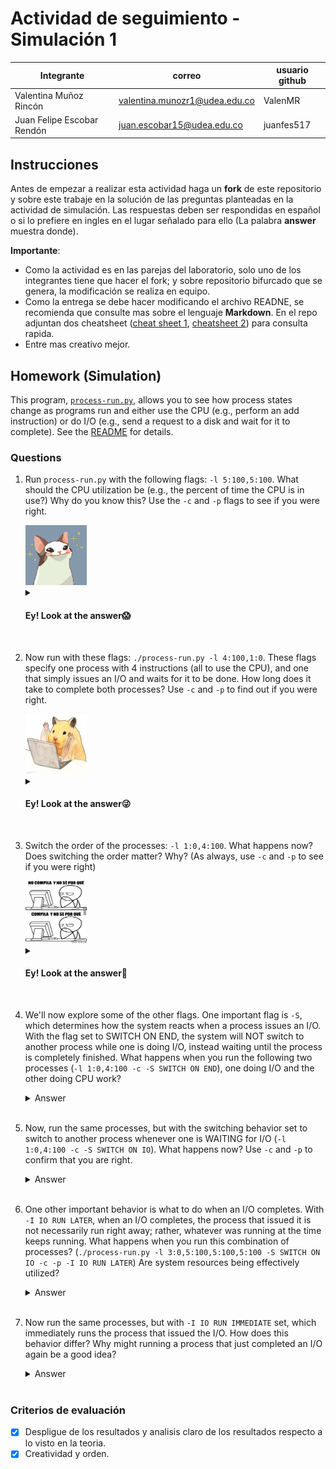 # Actividad de seguimiento - Simulación 1

|Integrante|correo|usuario github|
|---|---|---|
|Valentina Muñoz Rincón|valentina.munozr1@udea.edu.co|ValenMR|
|Juan Felipe Escobar Rendón|juan.escobar15@udea.edu.co|juanfes517|

## Instrucciones

Antes de empezar a realizar esta actividad haga un **fork** de este repositorio y sobre este trabaje en la solución de las preguntas planteadas en la actividad de simulación. Las respuestas deben ser respondidas en español o si lo prefiere en ingles en el lugar señalado para ello (La palabra **answer** muestra donde).

**Importante**:
* Como la actividad es en las parejas del laboratorio, solo uno de los integrantes tiene que hacer el fork; y sobre repositorio bifurcado que se genera, la modificación se realiza en equipo.
* Como la entrega se debe hacer modificando el archivo READNE, se recomienda que consulte mas sobre el lenguaje **Markdown**. En el repo adjuntan dos cheatsheet ([cheat sheet 1](Markdown_Cheat_Sheet.pdf), [cheatsheet 2](markdown-cheatsheet.pdf)) para consulta rapida.
* Entre mas creativo mejor.

## Homework (Simulation)

This program, [`process-run.py`](process-run.py), allows you to see how process states change as programs run and either use the CPU (e.g., perform an add instruction) or do I/O (e.g., send a request to a disk and wait for it to complete). See the [README](https://github.com/remzi-arpacidusseau/ostep-homework/blob/master/cpu-intro/README.md) for details.

### Questions

1. Run `process-run.py` with the following flags: `-l 5:100,5:100`. What should the CPU utilization be (e.g., the percent of time the CPU is in use?) Why do you know this? Use the `-c` and `-p` flags to see if you were right.
   
   <img src="/meme_1.jpg" width="98" height="96"/>
   
   <details>
   <summary>
      <h4>Ey! Look at the answer😱</h4>
   </summary>
   
      ![Image 1](command_line_1.png)

   📌 En mi caso, como se observa en la imagen el comando simula 2 procesos como se pide en el enunciado. Cada uno con 5 instrucciones de CPU y cada instrucción toma el 100%.  

   📊 El uso de CPU se refiere al porcentaje de tiempo que la CPU estuvo ocupada ejecutando las instrucciones. Por lo tanto:
   * **Tiempo total de simulación**: 10 unidades de tiempo
   * **CPU ocupada**: 10 unidades (el 100%)
   * **No hubo I/O**: lo que traduce al 0% de uso de entradas/salidas  
   
   ✅ Debido a que no hubo entradas/salidas, la CPU estuvo ejecutando procesos sin parar durante todo el tiempo. Por eso ambos procesos dan el 100%. 
   </details>
   <br>

2. Now run with these flags: `./process-run.py -l 4:100,1:0`. These flags specify one process with 4 instructions (all to use the CPU), and one that simply issues an I/O and waits for it to be done. How long does it take to complete both processes? Use `-c` and `-p` to find out if you were right. 

   <img src="/meme_2.jpg" width="98" height="96"/>
   
   <details>
   <summary>
      <h4>Ey! Look at the answer😜</h4>
   </summary>
      
    ![Image 2](command_line_2.png)
      
   📌 Para esta línea de comando, se observa que el PID 0 tiene 4 instrucciones de CPU y el PID 1 tiene 1 instrucción de I/O 
   📊 Ambos procesos tardan en completarse **11 unidades de tiempo**, pues el PID 0 termina en 4 unidades mientras que el PID 1 inicia su I/O en el tiempo 5 y termina en el tiempo 11.

   🤔 **¿Cómo?** Pues el Proceso 0 se ejecuta primero y termina rápidamente, luego el proceso 1 entra en estado de bloqueo porque está esperando la respuesta de la I/O, finalmente en el tiempo 11 se completa el I/O
   y el proceso termina.
   </details>
   <br>

4. Switch the order of the processes: `-l 1:0,4:100`. What happens now? Does switching the order matter? Why? (As always, use `-c` and `-p` to see if you were right)

    <img src="/meme_3.jpg" width="98" height="100"/>
    
   <details>
   <summary>
      <h4>Ey! Look at the answer🤗</h4>
   </summary>
      
      ![Image 3](command_line_3.png)

   ⏱ Según el resultado, al invertir el orden de los procesos, sí hubo un impacto en el rendimiento total ya que se cambió la ejecución de la CPU e I/O.

   ![Image 1](table_comparative_1.png)

   📌 Sucede porque se logra un mejor paralelismo, es decir, el proceso que hace I/O se ejecuta primero, y mientras está bloqueado, el otro proceso puede usar la
   CPU.
   📊A pesar de que los valores absolutos son iguales, los porcentajes aumentaron esto pasa por el solapamiento que se presentó, lo que se traduce como trabajo en
   paralelo.
   
   </details>
   <br>

6. We'll now explore some of the other flags. One important flag is `-S`, which determines how the system reacts when a process issues an I/O. With the flag set to SWITCH ON END, the system will NOT switch to another process while one is doing I/O, instead waiting until the process is completely finished. What happens when you run the following two processes (`-l 1:0,4:100 -c -S SWITCH ON END`), one doing I/O and the other doing CPU work?
   
   <details>
   <summary>Answer</summary>
      En este caso, en el primer proceso se está enviando una instrucción que requiere I/O y en el segundo proceso se envían 4 instrucciones de CPU. Inicialmente, se puede llegar a pensar que el proceso 
      va a tomar la misma cantidad de tiempo que el punto anterior (7 tiempos); sin embargo, debido al uso de la bandera <code>-S</code> con el valor <code>SWITCH_ON_END</code>, el sistema no cambiará a ningún proceso mientras 
      una tarea de I/O se esté ejecutando. Por tal motivo, el proceso 2 no empezará hasta que el proceso 1 termine completamente, aunque la CPU se Encuentra disponible, lo que toma un total de 11 tiempos.  

      <br>![Image 4](command_line_4.png)
      
   </details>
   <br>

6. Now, run the same processes, but with the switching behavior set to switch to another process whenever one is WAITING for I/O (`-l 1:0,4:100 -c -S SWITCH ON IO`). What happens now? Use `-c` and `-p` to confirm that you are right.
   
   <details>
   <summary>Answer</summary>
      En esta situación, también se está enviando un primer proceso con una instrucción de I/O y un segundo proceso con 4 de CPU, pero ahora, el valor de la bandera <code>-S</code> se establece con el valor <code>SWITCH_ON_IO</code>. Lo que significa 
      que cuando un proceso inicia una operación I/O, el planificador puede cambiar a otro proceso que esté listo para ejecutarse en la CPU. En nuestro ejemplo, esto permite que el sistema pueda cambiar al proceso numero 2 mientras 
      el primero se encuentra en I/O, estableciendo el tiempo total en 7 tiempos.

      <br>![Image 5](command_line_5.png)
   </details>
   <br>

7. One other important behavior is what to do when an I/O completes. With `-I IO RUN LATER`, when an I/O completes, the process that issued it is not necessarily run right away; rather, whatever was running at the time keeps running. What happens when you run this combination of processes? (`./process-run.py -l 3:0,5:100,5:100,5:100 -S SWITCH ON IO -c -p -I IO RUN LATER`) Are system resources being effectively utilized?
   
   <details>
   <summary>Answer</summary>
      Para entender mejor el comportamiento de este comando, vamos a desglosar y explicar mejor cada parte del mismo:
      <ul>
         <br>
         <li>✏️ <b><code>./process-run.py</code></b>: Aquí simplemente estamos llamando un archivo python para ejecutar. </li> <br>
         <li>✏️ <b><code>3:0,5:100,5:100,5:100</code></b>: En esta parte se están lanzando 4 procesos. El primero, <b>'3:0'</b>, indica que se van a realizar 3 instrucciones que requieren I/O. 
            Los 3 procesos restantes, marcados con <b><code>5:100</code></b>, indican que cada uno lanzará 5 instrucciones que solo usaran CPU. </li><br>
         <li>✏️ <b><code>-S SWITCH_ON_IO</code></b>: Como se mostró en puntos anteriores, con esta instrucción, le estamos indicando al sistema que cuando un proceso inicia una instrucción de I/O, puede cambiar a otro proceso que esté listo para ejecutarse. </li><br>
         <li>✏️ <b><code>-I IO_RUN_LATER</code></b>: Con esta instrucción, le estamos indicando al sistema que cuando una tarea de I/O termine, el proceso que la generó no debe ejecutarse necesariamente de inmediato. </li> <br>
      </ul>

      En conclusión, debido a la presencia de <code>-S SWITCH_ON_IO</code>, se espera que cuando el proceso 1 inicie una operación de I/O, el sistema continúe ejecutando los demás procesos. Sin embargo, debido a la instrucción <code>-I IO_RUN_LATER</code>,
      cuando la tarea de I/O haya finalizado, el proceso 1 no continuará su ejecución hasta que los demás procesos terminen.
      Por otro lado, los recursos del sistema se utilizan de manera eficiente cuando el proceso 1 realiza una única operación de I/O. Sin embargo, cuando se ejecutan múltiples operaciones de I/O, el sistema no continuará inmediatamente la ejecución del proceso tras la finalización de cada tarea de          I/O y su lugar, esperará a que los demás procesos terminen.

      <br>![Image 6](command_line_6.png)
      
   </details>
   <br>

9. Now run the same processes, but with `-I IO RUN IMMEDIATE` set, which immediately runs the process that issued the I/O. How does this behavior differ? Why might running a process that just completed an I/O again be a good idea?
   
   <details>
   <summary>Answer</summary>
   Coloque aqui su respuerta
   </details>
   <br>


### Criterios de evaluación
- [x] Despligue de los resultados y analisis claro de los resultados respecto a lo visto en la teoria.
- [x] Creatividad y orden.
